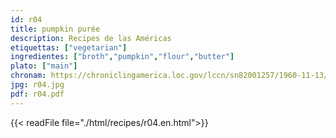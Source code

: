 ```yaml
---
id: r04
title: pumpkin purée
description: Recipes de las Américas
etiquettas: ["vegetarian"]
ingredientes: ["broth","pumpkin","flour","butter"]
plato: ["main"]
chronam: https://chroniclingamerica.loc.gov/lccn/sn82001257/1960-11-13/ed-1/seq-5/
jpg: r04.jpg
pdf: r04.pdf
---
```


{{< readFile file="./html/recipes/r04.en.html">}}